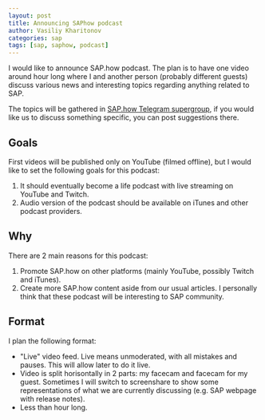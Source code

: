 ```yaml
---
layout: post
title: Announcing SAPhow podcast
author: Vasiliy Kharitonov
categories: sap
tags: [sap, saphow, podcast]
---
```


I would like to announce SAP.how podcast. The plan is to have one video around hour long where I and
another person (probably different guests) discuss various news and interesting topics regarding
anything related to SAP.

The topics will be gathered in [SAP.how Telegram supergroup](https://t.me/joinchat/AAAAAELp3l6QtC28MD8w0A),
if you would like us to discuss something specific, you can post suggestions there.

## Goals

First videos will be published only on YouTube (filmed offline), but I would like to set the following
goals for this podcast:

1. It should eventually become a life podcast with live streaming on YouTube and Twitch.
2. Audio version of the podcast should be available on iTunes and other podcast providers.

## Why

There are 2 main reasons for this podcast:

1. Promote SAP.how on other platforms (mainly YouTube, possibly Twitch and iTunes).
2. Create more SAP.how content aside from our usual articles. I personally think that these podcast
   will be interesting to SAP community.

## Format

I plan the following format:

- "Live" video feed. Live means unmoderated, with all mistakes and pauses. This will allow later to do it
  live.
- Video is split horisontally in 2 parts: my facecam and facecam for my guest. Sometimes I will switch to
  screenshare to show some representations of what we are currently discussing (e.g. SAP webpage with 
  release notes).
- Less than hour long.
